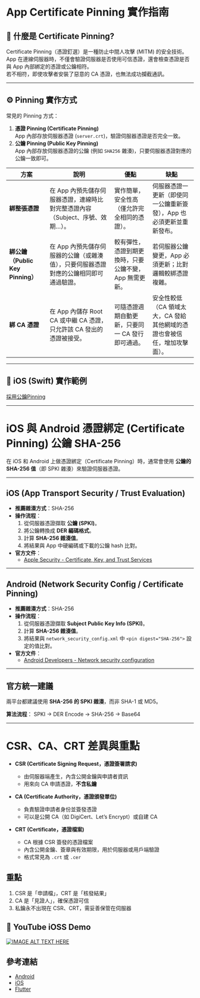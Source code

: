 # App Certificate Pinning 實作指南

## 📌 什麼是 Certificate Pinning?
Certificate Pinning（憑證釘選）是一種防止中間人攻擊 (MITM) 的安全技術。  
App 在連線伺服器時，不僅會驗證伺服器是否使用可信憑證，還會檢查憑證是否與 App 內部綁定的憑證或公鑰相符。  
若不相符，即使攻擊者安裝了惡意的 CA 憑證，也無法成功攔截通訊。

---

## ⚙️ Pinning 實作方式
常見的 Pinning 方式：
1. **憑證 Pinning (Certificate Pinning)**  
   App 內部存放伺服器憑證 (`server.crt`)，驗證伺服器憑證是否完全一致。
2. **公鑰 Pinning (Public Key Pinning)**  
   App 內部存放伺服器憑證的公鑰 (例如 `SHA256` 雜湊)，只要伺服器憑證對應的公鑰一致即可。


| 方案                | 說明                                                                 | 優點                                                                 | 缺點                                                                 |
|---------------------|----------------------------------------------------------------------|----------------------------------------------------------------------|----------------------------------------------------------------------|
| **綁整張憑證**       | 在 App 內預先儲存伺服器憑證，連線時比對完整憑證內容（Subject、序號、效期…）。 | 實作簡單，安全性高（僅允許完全相同的憑證）。                         | 伺服器憑證一更新（即使同一公鑰重新簽發），App 也必須更新並重新發布。 |
| **綁公鑰（Public Key Pinning）** | 在 App 內預先儲存伺服器的公鑰（或雜湊值），只要伺服器憑證對應的公鑰相同即可通過驗證。 | 較有彈性，憑證到期更換時，只要公鑰不變，App 無需更新。               | 若伺服器公鑰變更，App 必須更新；比對邏輯較綁憑證複雜。               |
| **綁 CA 憑證**       | 在 App 內儲存 Root CA 或中繼 CA 憑證，只允許該 CA 發出的憑證被接受。          | 可隨憑證週期自動更新，只要同一 CA 發行即可通過。                     | 安全性較低（CA 領域太大，CA 發給其他網域的憑證也會被信任，增加攻擊面）。 |

---


## 🔑 iOS (Swift) 實作範例
[採用公鑰Pinning][6]

---

# iOS 與 Android 憑證綁定 (Certificate Pinning) 公鑰 SHA-256

在 iOS 和 Android 上做憑證綁定（Certificate Pinning）時，通常會使用 **公鑰的 SHA-256 值**（即 SPKI 雜湊）來驗證伺服器憑證。

---

## iOS (App Transport Security / Trust Evaluation)
- **推薦雜湊方式**：SHA-256
- **操作流程**：
  1. 從伺服器憑證擷取 **公鑰 (SPKI)**。
  2. 將公鑰轉換成 **DER 編碼格式**。
  3. 計算 **SHA-256 雜湊值**。
  4. 將結果與 App 中硬編碼或下載的公鑰 hash 比對。
- **官方文件**：
  - [Apple Security - Certificate, Key, and Trust Services][3]

---

## Android (Network Security Config / Certificate Pinning)
- **推薦雜湊方式**：SHA-256
- **操作流程**：
  1. 從伺服器憑證擷取 **Subject Public Key Info (SPKI)**。
  2. 計算 **SHA-256 雜湊值**。
  3. 將結果與 `network_security_config.xml` 中 `<pin digest="SHA-256">` 設定的值比對。
- **官方文件**：
  - [Android Developers - Network security configuration][5] 

---

## 官方統一建議
兩平台都建議使用 **SHA-256 的 SPKI 雜湊**，而非 SHA-1 或 MD5。

**算法流程**：
SPKI → DER Encode → SHA-256 → Base64



---

# CSR、CA、CRT 差異與重點

- **CSR (Certificate Signing Request，憑證簽署請求)**
  - 由伺服器端產生，內含公開金鑰與申請者資訊  
  - 用來向 CA 申請憑證，**不含私鑰**

- **CA (Certificate Authority，憑證頒發單位)**
  - 負責驗證申請者身份並簽發憑證  
  - 可以是公開 CA（如 DigiCert、Let’s Encrypt）或自建 CA  

- **CRT (Certificate，憑證檔案)**
  - CA 根據 CSR 簽發的憑證檔案  
  - 內含公開金鑰、簽章與有效期限，用於伺服器或用戶端驗證  
  - 格式常見為 `.crt` 或 `.cer`

## 重點
1. CSR 是「申請檔」，CRT 是「核發結果」  
2. CA 是「見證人」，確保憑證可信  
3. 私鑰永不出現在 CSR、CRT，需妥善保管在伺服器  


## 📸 YouTube iOSS Demo

[![IMAGE ALT TEXT HERE](https://img.youtube.com/vi/mB-pgi_MyRM/0.jpg)](https://www.youtube.com/watch?v=mB-pgi_MyRM)





## 參考連結
- [Android][1]
- [iOS][2]
- [Flutter][4]

[1]: https://developer.android.com/privacy-and-security/security-ssl?hl=zh-tw
[2]: https://developer.apple.com/news/?id=g9ejcf8y
[3]: https://developer.apple.com/documentation/security/certificate-key-and-trust-services
[4]: https://dwirandyh.medium.com/securing-your-flutter-app-by-adding-ssl-pinning-474722e38518
[5]: https://developer.android.com/training/articles/security-config#CertificatePinning
[6]: https://github.com/VisionAce/iOS-App-SSL-Pinning-Test/blob/01fb16203a0f96e2f6d298d2535c3b86cdb27850/SSLpinningTest/NetworkManager.swift#L48-L124
